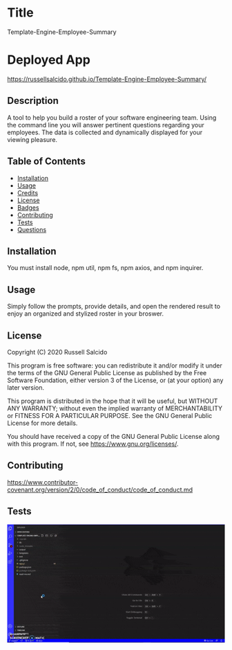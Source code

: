 
# Title

Template-Engine-Employee-Summary

# Deployed App 

https://russellsalcido.github.io/Template-Engine-Employee-Summary/

## Description 

A tool to help you build a roster of your software engineering team. Using the command line you will answer pertinent questions regarding your employees. The data is collected and dynamically displayed for your viewing pleasure.

## Table of Contents

* [Installation](#installation)
* [Usage](#usage)
* [Credits](#credits)
* [License](#license)
* [Badges](#badges)
* [Contributing](#contributing)
* [Tests](#tests)
* [Questions](#Questions)

## Installation

You must install node, npm util, npm fs, npm axios, and npm inquirer.

## Usage 

Simply follow the prompts, provide details, and open the rendered result to enjoy an organized and stylized roster in your broswer.

## License

Copyright (C) 2020 Russell Salcido

This program is free software: you can redistribute it and/or modify
it under the terms of the GNU General Public License as published by
the Free Software Foundation, either version 3 of the License, or
(at your option) any later version.

This program is distributed in the hope that it will be useful,
but WITHOUT ANY WARRANTY; without even the implied warranty of
MERCHANTABILITY or FITNESS FOR A PARTICULAR PURPOSE.  See the
GNU General Public License for more details.

You should have received a copy of the GNU General Public License
along with this program.  If not, see <https://www.gnu.org/licenses/>.


## Contributing

https://www.contributor-covenant.org/version/2/0/code_of_conduct/code_of_conduct.md

## Tests

![video of app](./TestOne.gif)
